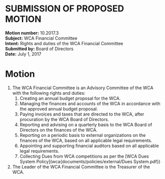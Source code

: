 # SUBMISSION OF PROPOSED MOTION

**Motion number:** 10.2017.3  
**Subject:** WCA Financial Committee  
**Intent:** Rights and duties of the WCA Financial Committee  
**Submitted by:** Board of Directors  
**Date:** July 1, 2017  

# Motion

1. The WCA Financial Committee is an Advisory Committee of the WCA with the following rights and duties:
   1. Creating an annual budget proposal for the WCA.
   2. Managing the finances and accounts of the WCA in accordance with the approved annual budget proposal.
   3. Paying invoices and taxes that are directed to the WCA, after procuration by the WCA Board of Directors.
   4. Reporting and advising on a quarterly basis to the WCA Board of Directors on the finances of the WCA.
   5. Reporting on a periodic basis to external organizations on the finances of the WCA, based on all applicable legal requirements.
   6. Appointing and supporting financial auditors based on all applicable legal requirements.
   7. Collecting Dues from WCA competitions as per the [WCA Dues System Policy](wca{documents/policies/external/Dues System.pdf})
2. The Leader of the WCA Financial Committee is the Treasurer of the WCA.

